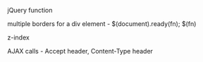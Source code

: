 jQuery function

multiple borders for a div element - $(document).ready(fn); $(fn)

z-index

AJAX calls - Accept header, Content-Type header